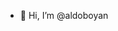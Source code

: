 - 👋 Hi, I’m @aldoboyan

<!---
aldoboyan/aldoboyan is a ✨ special ✨ repository because its `README.md` (this file) appears on your GitHub profile.
You can click the Preview link to take a look at your changes.
--->
